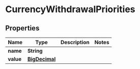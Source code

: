 

# CurrencyWithdrawalPriorities

## Properties

Name | Type | Description | Notes
------------ | ------------- | ------------- | -------------
**name** | **String** |  | 
**value** | [**BigDecimal**](BigDecimal.md) |  | 




